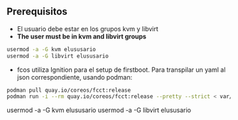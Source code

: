 ## Prerequisitos
- El usuario debe estar en los grupos kvm y libvirt
- **The user must be in kvm and libvirt groups**

```bash
usermod -a -G kvm elususario
usermod -a -G libvirt elususario
```

- fcos utiliza Ignition para el setup de firstboot. 
Para transpilar un yaml al json correspondiente, usando podman:

```bash
podman pull quay.io/coreos/fcct:release
podman run -i --rm quay.io/coreos/fcct:release --pretty --strict < var/conf/mycroserver.fcc > var/conf/mycroserver.ign
```
usermod -a -G kvm elususario
usermod -a -G libvirt elususario
```
